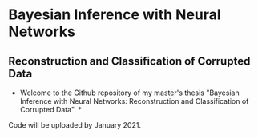# Bayesian Inference with Neural Networks
## Reconstruction and Classification of Corrupted Data
* Welcome to the Github repository of my master's thesis "Bayesian Inference with Neural Networks: Reconstruction and Classification of Corrupted Data". *

Code will be uploaded by January 2021.
